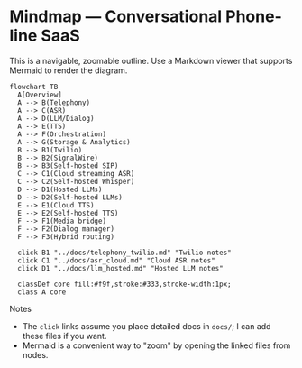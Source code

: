 # Mindmap — Conversational Phone-line SaaS

This is a navigable, zoomable outline. Use a Markdown viewer that supports Mermaid to render the diagram.

```mermaid
flowchart TB
  A[Overview]
  A --> B(Telephony)
  A --> C(ASR)
  A --> D(LLM/Dialog)
  A --> E(TTS)
  A --> F(Orchestration)
  A --> G(Storage & Analytics)
  B --> B1(Twilio)
  B --> B2(SignalWire)
  B --> B3(Self-hosted SIP)
  C --> C1(Cloud streaming ASR)
  C --> C2(Self-hosted Whisper)
  D --> D1(Hosted LLMs)
  D --> D2(Self-hosted LLMs)
  E --> E1(Cloud TTS)
  E --> E2(Self-hosted TTS)
  F --> F1(Media bridge)
  F --> F2(Dialog manager)
  F --> F3(Hybrid routing)

  click B1 "../docs/telephony_twilio.md" "Twilio notes"
  click C1 "../docs/asr_cloud.md" "Cloud ASR notes"
  click D1 "../docs/llm_hosted.md" "Hosted LLM notes"

  classDef core fill:#f9f,stroke:#333,stroke-width:1px;
  class A core
```

Notes
- The `click` links assume you place detailed docs in `docs/`; I can add these files if you want.
- Mermaid is a convenient way to "zoom" by opening the linked files from nodes.